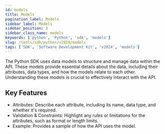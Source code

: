 ```yaml
---
id: models
title: Models
pagination_label: Models
sidebar_label: Models
sidebar_position: 3
sidebar_class_name: models
keywords: ['python', 'Python', 'sdk', 'models']
slug: /tools/sdk/python/v2024/models
tags: ['SDK', 'Software Development Kit', 'v2024', 'models']
---
```


The Python SDK uses data models to structure and manage data within the API. These models provide essential details about the data, including their attributes, data types, and how the models relate to each other. Understanding these models is crucial to effectively interact with the API.

## Key Features

- Attributes: Describe each attribute, including its name, data type, and whether it's required.
- Validation & Constraints: Highlight any rules or limitations for the attributes, such as format or length limits.
- Example: Provides a sample of how the API uses the model.
